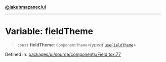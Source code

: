 [**@jakubmazanec/ui**](../README.md)

---

# Variable: fieldTheme

> `const` **fieldTheme**: `ComponentTheme`\<_typeof_
> [`useFieldTheme`](../functions/useFieldTheme.md)\>

Defined in:
[packages/ui/source/components/Field.tsx:77](https://github.com/jakubmazanec/tools/blob/7c5f40d811171692b72a47160bc33d644201b16a/packages/ui/source/components/Field.tsx#L77)
